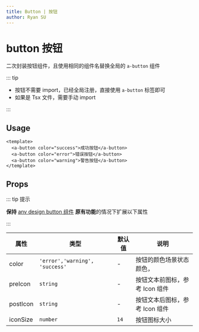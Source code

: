 ```yaml
---
title: Button | 按钮
author: Ryan SU
---
```


# button 按钮

二次封装按钮组件，且使用相同的组件名替换全局的 `a-button` 组件

::: tip

- 按钮不需要 import，已经全局注册，直接使用 `a-button` 标签即可
- 如果是 Tsx 文件，需要手动 import

:::

## Usage

```vue
<template>
  <a-button color="success">成功按钮</a-button>
  <a-button color="error">错误按钮</a-button>
  <a-button color="warning">警告按钮</a-button>
</template>
```

## Props

::: tip 提示

**保持** [anv design button 组件](https://2x.antdv.com/components/button-cn/) **原有功能**的情况下扩展以下属性

:::

| 属性     | 类型                           | 默认值 | 说明                           |
| -------- | ------------------------------ | ------ | ------------------------------ |
| color    | `'error','warning', 'success'` | -      | 按钮的颜色场景状态颜色，       |
| preIcon  | `string`                       | -      | 按钮文本前图标，参考 Icon 组件 |
| postIcon | `string`                       | -      | 按钮文本后图标，参考 Icon 组件 |
| iconSize | `number`                       | `14`   | 按钮图标大小                   |
